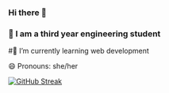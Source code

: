 ### Hi there 👋
### 🔭 I am a third year engineering student
#🌱 I’m currently learning web development

😄 Pronouns: she/her

[![GitHub Streak](https://github-readme-streak-stats.herokuapp.com?user=MunazaArshad&theme=dark)](https://git.io/streak-stats)
<!--
**MunazaArshad/MunazaArshad** is a ✨ _special_ ✨ repository because its `README.md` (this file) appears on your GitHub profile.

Here are some ideas to get you started:

- 🔭 I’m currently working on ...
- 🌱 I’m currently learning ...
- 👯 I’m looking to collaborate on ...
- 🤔 I’m looking for help with ...
- 💬 Ask me about ...
- 📫 How to reach me: ...
- 😄 Pronouns: ...
- ⚡ Fun fact: ...
-->

